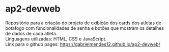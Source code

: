 # ap2-devweb
Repositório para a criação do projeto de exibição dos cards dos atletas de botafogo com funcionalidades de senha e botões que mostram os detalhes de dados de cada atleta. <br>
Linguagens utilizadas: HTML, CSS e JavaScript. <br>
Link para o github pages: https://gabrielmendes12.github.io/ap2-devweb/
